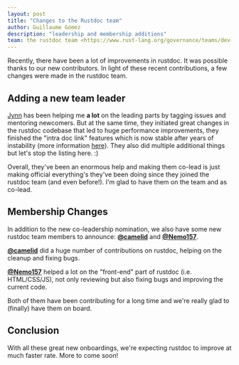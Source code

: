 ```yaml
---
layout: post
title: "Changes to the Rustdoc team"
author: Guillaume Gomez
description: "leadership and membership additions"
team: the rustdoc team <https://www.rust-lang.org/governance/teams/dev-tools#rustdoc>
---
```


Recently, there have been a lot of improvements in rustdoc. It was possible thanks to our new contributors. In light of these recent contributions, a few changes were made in the rustdoc team.

## Adding a new team leader

[Jynn](https://github.com/jyn514) has been helping me **a lot** on the leading parts by tagging issues and mentoring newcomers. But at the same time, they initiated great changes in the rustdoc codebase that led to huge performance improvements, they finished the "intra doc link" features which is now stable after years of instability (more information [here](https://doc.rust-lang.org/rustdoc/write-documentation/linking-to-items-by-name.html)). They also did multiple additional things but let's stop the listing here. :)

Overall, they've been an enormous help and making them co-lead is just making official everything's they've been doing since they joined the rustdoc team (and even before!). I'm glad to have them on the team and as co-lead.

## Membership Changes

In addition to the new co-leadership nomination, we also have some new rustdoc team members to announce: [**@camelid**] and [**@Nemo157**].

[**@camelid**] did a huge number of contributions on rustdoc, helping on the cleanup and fixing bugs.

[**@Nemo157**] helped a lot on the "front-end" part of rustdoc (i.e. HTML/CSS/JS), not only reviewing but also fixing bugs and improving the current code.

Both of them have been contributing for a long time and we're really glad to (finally) have them on board.

## Conclusion

With all these great new onboardings, we're expecting rustdoc to improve at much faster rate. More to come soon!

[**@camelid**]: https://github.com/camelid
[**@Nemo157**]: https://github.com/Nemo157
